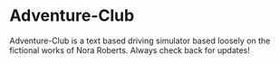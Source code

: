 # Adventure-Club
Adventure-Club is a text based driving simulator based loosely on the fictional works of Nora Roberts.  Always check back for updates!
